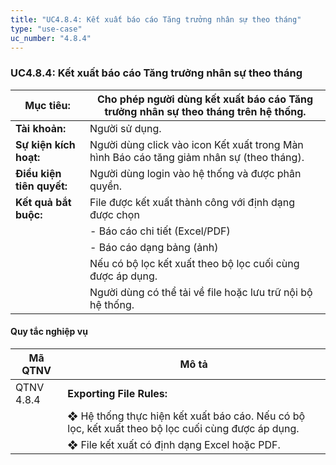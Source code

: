 ```yaml
---
title: "UC4.8.4: Kết xuất báo cáo Tăng trưởng nhân sự theo tháng"
type: "use-case"
uc_number: "4.8.4"
---
```


### UC4.8.4: Kết xuất báo cáo Tăng trưởng nhân sự theo tháng

| **Mục tiêu:** | Cho phép người dùng kết xuất báo cáo Tăng trưởng nhân sự theo tháng trên hệ thống. |
| --- | --- |
| **Tài khoản:** | Người sử dụng. |
| **Sự kiện kích hoạt:** | Người dùng click vào icon Kết xuất trong Màn hình Báo cáo tăng giảm nhân sự (theo tháng). |
| **Điều kiện tiên quyết:** | Người dùng login vào hệ thống và được phân quyền. |
| **Kết quả bắt buộc:** | File được kết xuất thành công với định dạng được chọn |
|  | - Báo cáo chi tiết (Excel/PDF) |
|  | - Báo cáo dạng bảng (ảnh) |
|  | Nếu có bộ lọc kết xuất theo bộ lọc cuối cùng được áp dụng. |
|  | Người dùng có thể tải về file hoặc lưu trữ nội bộ hệ thống. |

#### Quy tắc nghiệp vụ

| **Mã QTNV** | **Mô tả** |
| --- | --- |
| QTNV 4.8.4 | **Exporting File Rules:** |
|  | ❖ Hệ thống thực hiện kết xuất báo cáo. Nếu có bộ lọc, kết xuất theo bộ lọc cuối cùng được áp dụng. |
|  | ❖ File kết xuất có định dạng Excel hoặc PDF. |
